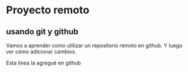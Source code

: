 # Proyecto remoto

## usando git y github

Vamos a aprender como utilizar un repositorio remoto en github.
Y luego ver cómo adicionar cambios.

Esta linea la agregué en github
